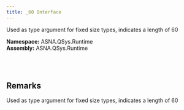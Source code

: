 ```yaml
---
title: _60 Interface
---
```


Used as type argument for fixed size types, indicates a length of 60

**Namespace:** ASNA.QSys.Runtime <br/>
**Assembly:** ASNA.QSys.Runtime

<br>
<br>

## Remarks

Used as type argument for fixed size types, indicates a length of 60

[//]: # ($$TODO: Complete the Remarks section.)

<br>
<br>

